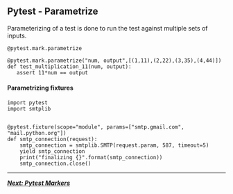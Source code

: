 ## **Pytest - Parametrize**

Parameterizing of a test is done to run the test against multiple sets of inputs.

`@pytest.mark.parametrize`

```
@pytest.mark.parametrize("num, output",[(1,11),(2,22),(3,35),(4,44)])
def test_multiplication_11(num, output):
   assert 11*num == output
```

#### Parametrizing fixtures

```
import pytest
import smtplib


@pytest.fixture(scope="module", params=["smtp.gmail.com", "mail.python.org"])
def smtp_connection(request):
    smtp_connection = smtplib.SMTP(request.param, 587, timeout=5)
    yield smtp_connection
    print("finalizing {}".format(smtp_connection))
    smtp_connection.close()
```

---
***[Next: Pytest Markers](006_pytest_markers.md)***